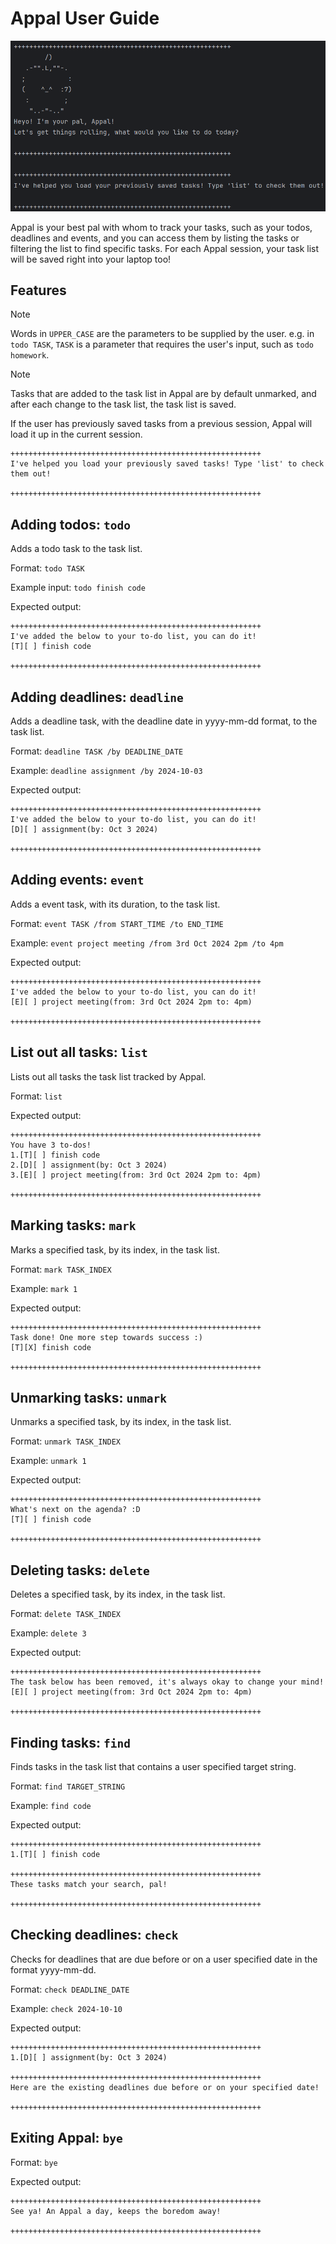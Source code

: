 # Appal User Guide

![Starting up Appal](appalscreenshot.png)

Appal is your best pal with whom to track your tasks, such as your todos, deadlines and events, and you can access them
by listing the tasks or filtering the list to find specific tasks. For each Appal session, your task list will be saved
right into your laptop too!

## **Features**

> [!NOTE]
> Words in `UPPER_CASE` are the parameters to be supplied by the user.
e.g. in `todo TASK`, `TASK` is a parameter that requires the user's input, such as `todo homework`.

> [!NOTE]
> Tasks that are added to the task list in Appal are by default unmarked, and after each change to the task list,
> the task list is saved.

If the user has previously saved tasks from a previous session, Appal will load it up in the current session.
```
++++++++++++++++++++++++++++++++++++++++++++++++++++++++
I've helped you load your previously saved tasks! Type 'list' to check them out!

++++++++++++++++++++++++++++++++++++++++++++++++++++++++
```

## Adding todos: `todo`

Adds a todo task to the task list.

Format: `todo TASK`

Example input: `todo finish code`

Expected output:
```
++++++++++++++++++++++++++++++++++++++++++++++++++++++++
I've added the below to your to-do list, you can do it!
[T][ ] finish code

++++++++++++++++++++++++++++++++++++++++++++++++++++++++
```

## Adding deadlines: `deadline`

Adds a deadline task, with the deadline date in yyyy-mm-dd format, to the task list.

Format: `deadline TASK /by DEADLINE_DATE`

Example: `deadline assignment /by 2024-10-03`

Expected output:

```
++++++++++++++++++++++++++++++++++++++++++++++++++++++++
I've added the below to your to-do list, you can do it!
[D][ ] assignment(by: Oct 3 2024)

++++++++++++++++++++++++++++++++++++++++++++++++++++++++
```

## Adding events: `event`

Adds a event task, with its duration, to the task list.

Format: `event TASK /from START_TIME /to END_TIME`

Example: `event project meeting /from 3rd Oct 2024 2pm /to 4pm`

Expected output:

```
++++++++++++++++++++++++++++++++++++++++++++++++++++++++
I've added the below to your to-do list, you can do it!
[E][ ] project meeting(from: 3rd Oct 2024 2pm to: 4pm)

++++++++++++++++++++++++++++++++++++++++++++++++++++++++
```

## List out all tasks: `list`

Lists out all tasks the task list tracked by Appal.

Format: `list`

Expected output:

```
++++++++++++++++++++++++++++++++++++++++++++++++++++++++
You have 3 to-dos!
1.[T][ ] finish code
2.[D][ ] assignment(by: Oct 3 2024)
3.[E][ ] project meeting(from: 3rd Oct 2024 2pm to: 4pm)

++++++++++++++++++++++++++++++++++++++++++++++++++++++++
```

## Marking tasks: `mark`

Marks a specified task, by its index, in the task list.

Format: `mark TASK_INDEX`

Example: `mark 1`

Expected output:

```
++++++++++++++++++++++++++++++++++++++++++++++++++++++++
Task done! One more step towards success :)
[T][X] finish code

++++++++++++++++++++++++++++++++++++++++++++++++++++++++
```

## Unmarking tasks: `unmark`

Unmarks a specified task, by its index, in the task list.

Format: `unmark TASK_INDEX`

Example: `unmark 1`

Expected output:

```
++++++++++++++++++++++++++++++++++++++++++++++++++++++++
What's next on the agenda? :D
[T][ ] finish code

++++++++++++++++++++++++++++++++++++++++++++++++++++++++
```

## Deleting tasks: `delete`

Deletes a specified task, by its index, in the task list.

Format: `delete TASK_INDEX`

Example: `delete 3`

Expected output:

```
++++++++++++++++++++++++++++++++++++++++++++++++++++++++
The task below has been removed, it's always okay to change your mind!
[E][ ] project meeting(from: 3rd Oct 2024 2pm to: 4pm)

++++++++++++++++++++++++++++++++++++++++++++++++++++++++
```

## Finding tasks: `find`

Finds tasks in the task list that contains a user specified target string.

Format: `find TARGET_STRING`

Example: `find code`

Expected output:

```
++++++++++++++++++++++++++++++++++++++++++++++++++++++++
1.[T][ ] finish code

++++++++++++++++++++++++++++++++++++++++++++++++++++++++
These tasks match your search, pal!

++++++++++++++++++++++++++++++++++++++++++++++++++++++++
```

## Checking deadlines: `check`

Checks for deadlines that are due before or on a user specified date in the format yyyy-mm-dd.

Format: `check DEADLINE_DATE`

Example: `check 2024-10-10`

Expected output:

```
++++++++++++++++++++++++++++++++++++++++++++++++++++++++
1.[D][ ] assignment(by: Oct 3 2024)

++++++++++++++++++++++++++++++++++++++++++++++++++++++++
Here are the existing deadlines due before or on your specified date!

++++++++++++++++++++++++++++++++++++++++++++++++++++++++
```

## Exiting Appal: `bye`

Format: `bye`

Expected output:

```
++++++++++++++++++++++++++++++++++++++++++++++++++++++++
See ya! An Appal a day, keeps the boredom away!

++++++++++++++++++++++++++++++++++++++++++++++++++++++++
```
